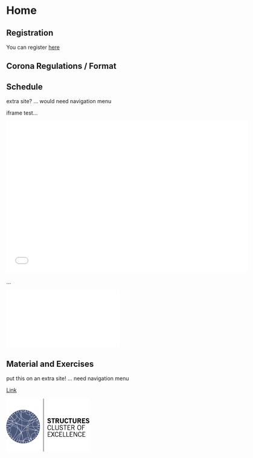 # Home

## Registration
You can register [here](https://forms.gle/43vsBjNM1M4LffvA9)


## Corona Regulations / Format


## Schedule
extra site? ... would need navigation menu

iframe test...

<iframe src="{{ site.baseurl }}/assets/files/schedule.pdf" width="640" height="400" frameborder="0" marginheight="0" marginwidth="0">...Loading...</iframe>

...

![Schedule](assets/files/Schedule.pdf)


## Material and Exercises
put this on an extra site! ... need navigation menu




[Link](url)

![logo](assets/images/STRUCTURES_bunt.png)
